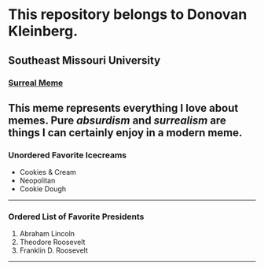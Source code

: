 # This repository belongs to Donovan Kleinberg.
## Southeast Missouri University
### [Surreal Meme](https://www.youtube.com/watch?v=akGpGA3jYek)
This meme represents everything I love about **memes**. Pure *absurdism* and *surrealism* are things I can certainly enjoy in a modern meme.
----
### Unordered Favorite Icecreams
* Cookies & Cream 
* Neopolitan 
* Cookie Dough
----
### Ordered List of Favorite Presidents
1. Abraham Lincoln
2. Theodore Roosevelt
3. Franklin D. Roosevelt
----